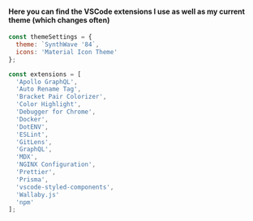 #### Here you can find the VSCode extensions I use as well as my current theme (which changes often)

```js
const themeSettings = {
  theme: `SynthWave '84`,
  icons: 'Material Icon Theme'
};

const extensions = [
  'Apollo GraphQL',
  'Auto Rename Tag',
  'Bracket Pair Colorizer',
  'Color Highlight',
  'Debugger for Chrome',
  'Docker',
  'DotENV',
  'ESLint',
  'GitLens',
  'GraphQL',
  'MDX',
  'NGINX Configuration',
  'Prettier',
  'Prisma',
  'vscode-styled-components',
  'Wallaby.js'
  'npm'
];
```
